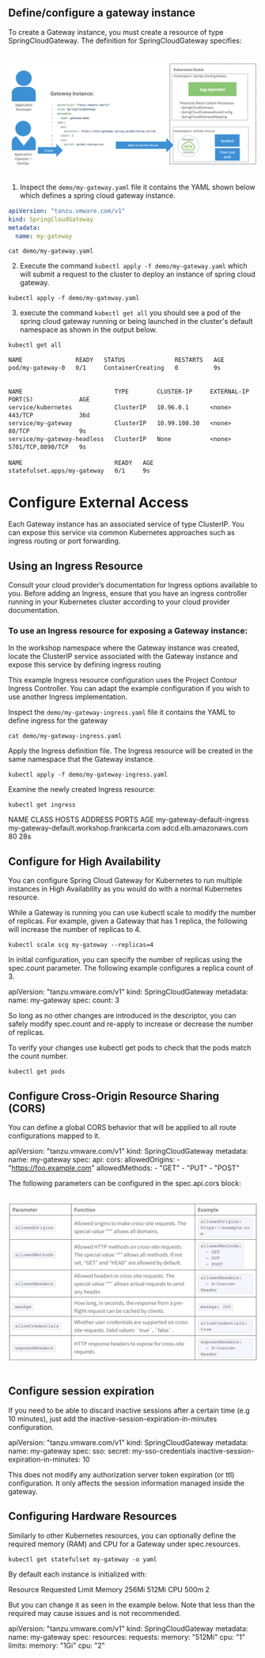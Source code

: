 ## Define/configure a gateway instance 

To create a Gateway instance, you must create a resource of type SpringCloudGateway. The definition for SpringCloudGateway specifies:

<br/>

<img src="../images/scg_operator.png" alt="Spring cloud gateway operator on Kubernetes cluster" style="border:none;"/>

<br/>
<br/>

1. Inspect the `demo/my-gateway.yaml` file it contains the YAML shown below which defines 
a spring cloud gateway instance.
   
```yaml
apiVersion: "tanzu.vmware.com/v1"
kind: SpringCloudGateway
metadata:
  name: my-gateway
```

```execute
cat demo/my-gateway.yaml
```

2. Execute the command `kubectl apply -f demo/my-gateway.yaml` which will submit a request to the cluster
to deploy an instance of spring cloud gateway. 

```execute
kubectl apply -f demo/my-gateway.yaml
```

3. execute the command `kubectl get all` you should see a pod of the spring cloud gateway running
or being launched in the cluster's default namespace as shown in the output below.


```execute
kubectl get all
```

```text
NAME               READY   STATUS              RESTARTS   AGE
pod/my-gateway-0   0/1     ContainerCreating   0          9s


NAME                          TYPE        CLUSTER-IP     EXTERNAL-IP   PORT(S)             AGE
service/kubernetes            ClusterIP   10.96.0.1      <none>        443/TCP             36d
service/my-gateway            ClusterIP   10.99.100.30   <none>        80/TCP              9s
service/my-gateway-headless   ClusterIP   None           <none>        5701/TCP,8090/TCP   9s

NAME                          READY   AGE
statefulset.apps/my-gateway   0/1     9s
```

# Configure External Access

Each Gateway instance has an associated service of type ClusterIP. You can expose this service via common Kubernetes approaches such as ingress routing or port forwarding. 


## Using an Ingress Resource

Consult your cloud provider’s documentation for Ingress options available to you. Before adding an Ingress, ensure that you have an ingress controller running in your Kubernetes cluster according to your cloud provider documentation.

### To use an Ingress resource for exposing a Gateway instance:

In the workshop namespace where the Gateway instance was created, locate the ClusterIP service associated with the Gateway instance and expose this service by defining ingress routing

This example Ingress resource configuration uses the Project Contour Ingress Controller. You can adapt the example configuration if you wish to use another Ingress implementation.


Inspect the `demo/my-gateway-ingress.yaml` file it contains the YAML to define ingress for the gateway

```execute
cat demo/my-gateway-ingress.yaml
```

Apply the Ingress definition file. The Ingress resource will be created in the same namespace that the Gateway instance.

```execute
kubectl apply -f demo/my-gateway-ingress.yaml
```

Examine the newly created Ingress resource:

```execute
kubectl get ingress
```

NAME                         CLASS    HOSTS                                        ADDRESS                  PORTS   AGE
my-gateway-default-ingress   <none>   my-gateway-default.workshop.frankcarta.com   adcd.elb.amazonaws.com   80      28s


## Configure for High Availability
You can configure Spring Cloud Gateway for Kubernetes to run multiple instances in High Availability as you would do with a normal Kubernetes resource.

While a Gateway is running you can use kubectl scale to modify the number of replicas. For example, given a Gateway that has 1 replica, the following will increase the number of replicas to 4.

```execute
kubectl scale scg my-gateway --replicas=4
```

In initial configuration, you can specify the number of replicas using the spec.count parameter. The following example configures a replica count of 3.

apiVersion: "tanzu.vmware.com/v1"
kind: SpringCloudGateway
metadata:
  name: my-gateway
spec:
  count: 3

So long as no other changes are introduced in the descriptor, you can safely modify spec.count and re-apply to increase or decrease the number of replicas.

To verify your changes use kubectl get pods to check that the pods match the count number.

```execute
kubectl get pods
```

## Configure Cross-Origin Resource Sharing (CORS)
You can define a global CORS behavior that will be applied to all route configurations mapped to it.

apiVersion: "tanzu.vmware.com/v1"
kind: SpringCloudGateway
metadata:
  name: my-gateway
spec:
  api:
    cors:
      allowedOrigins:
        - "https://foo.example.com"
      allowedMethods:
        - "GET"
        - "PUT"
        - "POST"

The following parameters can be configured in the spec.api.cors block:

<br/>

<img src="../images/cors.png" alt="Spring cloud gateway CORS settings" style="border:none;"/>

<br/>
<br/>

## Configure session expiration

If you need to be able to discard inactive sessions after a certain time (e.g 10 minutes), just add the inactive-session-expiration-in-minutes configuration.

apiVersion: "tanzu.vmware.com/v1"
kind: SpringCloudGateway
metadata:
  name: my-gateway
spec:
  sso:
    secret: my-sso-credentials
    inactive-session-expiration-in-minutes: 10

This does not modify any authorization server token expiration (or ttl) configuration. It only affects the session information managed inside the gateway.

## Configuring Hardware Resources
Similarly to other Kubernetes resources, you can optionally define the required memory (RAM) and CPU for a Gateway under spec.resources.

```execute
kubectl get statefulset my-gateway -o yaml 
```

By default each instance is initialized with:

Resource	Requested	  Limit
Memory	  256Mi	      512Mi
CPU	      500m	      2

But you can change it as seen in the example below. Note that less than the required may cause issues and is not recommended.

apiVersion: "tanzu.vmware.com/v1"
kind: SpringCloudGateway
metadata:
  name: my-gateway
spec:
  resources:
    requests:
      memory: "512Mi"
      cpu: "1"
    limits:
      memory: "1Gi"
      cpu: "2"